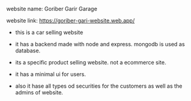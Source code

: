 website name: Goriber Garir Garage

website link: https://goriber-gari-website.web.app/

* this is a car selling website

* it has a backend made with node and express. mongodb is used as database.

* its a specific product selling website. not a ecommerce site.

* it has a minimal ui for users. 

* also it hase all types od securities for the customers as well as the admins of website.




